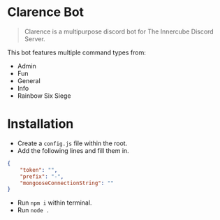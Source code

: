 # Clarence Bot
> Clarence is a multipurpose discord bot for The Innercube Discord Server. 

This bot features multiple command types from:
* Admin
* Fun
* General
* Info
* Rainbow Six Siege

# Installation
* Create a `config.js` file within the root.
* Add the following lines and fill them in.
```json
{
    "token": "",
    "prefix": "-",
    "mongooseConnectionString": ""
}
```
* Run `npm i` within terminal.
* Run `node .`